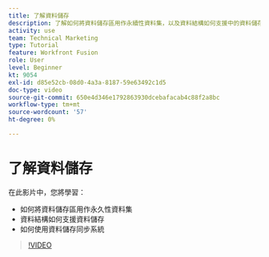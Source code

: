 ```yaml
---
title: 了解資料儲存
description: 了解如何將資料儲存區用作永續性資料集，以及資料結構如何支援中的資料儲存 [!DNL Adobe Workfront Fusion].
activity: use
team: Technical Marketing
type: Tutorial
feature: Workfront Fusion
role: User
level: Beginner
kt: 9054
exl-id: d85e52cb-08d0-4a3a-8187-59e63492c1d5
doc-type: video
source-git-commit: 650e4d346e1792863930dcebafacab4c88f2a8bc
workflow-type: tm+mt
source-wordcount: '57'
ht-degree: 0%

---
```


# 了解資料儲存

在此影片中，您將學習：

* 如何將資料儲存區用作永久性資料集
* 資料結構如何支援資料儲存
* 如何使用資料儲存同步系統

>[!VIDEO](https://video.tv.adobe.com/v/335295/?quality=12&learn=on)
